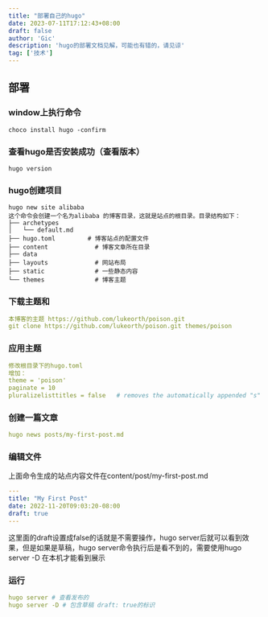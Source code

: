 ```yaml
---
title: "部署自己的hugo"
date: 2023-07-11T17:12:43+08:00
draft: false
author: 'Gic'
description: 'hugo的部署文档见解，可能也有错的，请见谅'
tag: ['技术']
---
```

## 部署  

### window上执行命令  
  
```cassandraql
choco install hugo -confirm  

```  

### 查看hugo是否安装成功（查看版本）  

```cassandraql
hugo version  

```  

### hugo创建项目  

```cassandraql
hugo new site alibaba  
这个命令会创建一个名为alibaba 的博客目录，这就是站点的根目录。目录结构如下：  
├── archetypes  
│   └── default.md  
├── hugo.toml         # 博客站点的配置文件  
├── content             # 博客文章所在目录  
├── data  
├── layouts             # 网站布局  
├── static              # 一些静态内容  
└── themes              # 博客主题  
```  

### 下载主题和  

```yaml
本博客的主题 https://github.com/lukeorth/poison.git  
git clone https://github.com/lukeorth/poison.git themes/poison  
```  

### 应用主题  

```yaml
修改根目录下的hugo.toml  
增加：  
theme = 'poison'  
paginate = 10  
pluralizelisttitles = false   # removes the automatically appended "s" on sidebar entries  
```  

### 创建一篇文章  

```yaml
hugo news posts/my-first-post.md  
```
### 编辑文件  
上面命令生成的站点内容文件在content/post/my-first-post.md  

```yaml
---  
title: "My First Post"  
date: 2022-11-20T09:03:20-08:00  
draft: true  
---  
```  

这里面的draft设置成false的话就是不需要操作，hugo server后就可以看到效果，但是如果是草稿，hugo server命令执行后是看不到的，需要使用hugo server -D 在本机才能看到展示  

### 运行  

```yaml
hugo server # 查看发布的  
hugo server -D # 包含草稿 draft: true的标识  
```  

